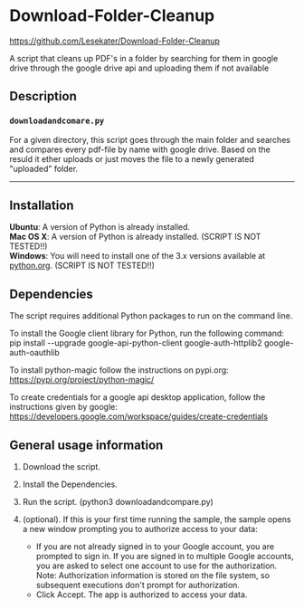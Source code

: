 # Download-Folder-Cleanup
https://github.com/Lesekater/Download-Folder-Cleanup

A script that cleans up PDF's in a folder by searching for them in google drive through the google drive api and uploading them if not available

## Description

### `downloadandcomare.py`
For a given directory, this script goes through the main folder and searches and compares every pdf-file by name with google drive. Based on the resuld it ether uploads or just moves the file to a newly generated "uploaded" folder.

---

## Installation

**Ubuntu**: A version of Python is already installed.  
**Mac OS X**: A version of Python is already installed. (SCRIPT IS NOT TESTED!!)  
**Windows**: You will need to install one of the 3.x versions available at [python.org](http://www.python.org/getit/). (SCRIPT IS NOT TESTED!!)  

## Dependencies
The script requires additional Python packages to run on the command line.

To install the Google client library for Python, run the following command:
pip install --upgrade google-api-python-client google-auth-httplib2 google-auth-oauthlib

To install python-magic follow the instructions on pypi.org:
https://pypi.org/project/python-magic/

To create credentials for a google api desktop application, follow the instructions given by google:
https://developers.google.com/workspace/guides/create-credentials

## General usage information

1. Download the script.
2. Install the Dependencies.
3. Run the script. (python3 downloadandcompare.py)

4. (optional). If this is your first time running the sample, the sample opens a new window prompting you to authorize access to your data:
    * If you are not already signed in to your Google account, you are prompted to sign in. If you are signed in to multiple Google accounts, you are asked to select one account to use for the authorization.
Note: Authorization information is stored on the file system, so subsequent executions don't prompt for authorization.
    * Click Accept. The app is authorized to access your data.
